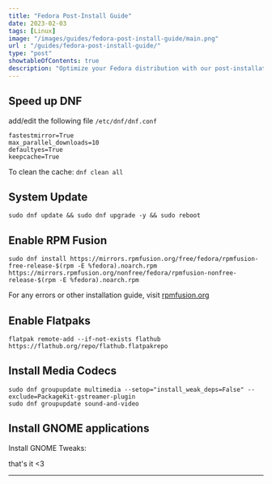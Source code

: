 ```yaml
---
title: "Fedora Post-Install Guide"
date: 2023-02-03
tags: [Linux]
image: "/images/guides/fedora-post-install-guide/main.png"
url : "/guides/fedora-post-install-guide/"
type: "post"
showtableOfContents: true
description: "Optimize your Fedora distribution with our post-installation guide. Follow our tips to maximize your experience."
---
```


## Speed up DNF 
add/edit the following file `/etc/dnf/dnf.conf`
```
fastestmirror=True
max_parallel_downloads=10
defaultyes=True
keepcache=True
```
To clean the cache: `dnf clean all`

## System Update
```
sudo dnf update && sudo dnf upgrade -y && sudo reboot
```

## Enable RPM Fusion
```
sudo dnf install https://mirrors.rpmfusion.org/free/fedora/rpmfusion-free-release-$(rpm -E %fedora).noarch.rpm https://mirrors.rpmfusion.org/nonfree/fedora/rpmfusion-nonfree-release-$(rpm -E %fedora).noarch.rpm
``` 

For any errors or other installation guide, visit [rpmfusion.org](https://rpmfusion.org/Configuration)

## Enable Flatpaks 
```
flatpak remote-add --if-not-exists flathub https://flathub.org/repo/flathub.flatpakrepo
```

## Install Media Codecs 
```
sudo dnf groupupdate multimedia --setop="install_weak_deps=False" --exclude=PackageKit-gstreamer-plugin
sudo dnf groupupdate sound-and-video
```

## Install GNOME applications 
Install GNOME Tweaks: 


that's it <3

----

  